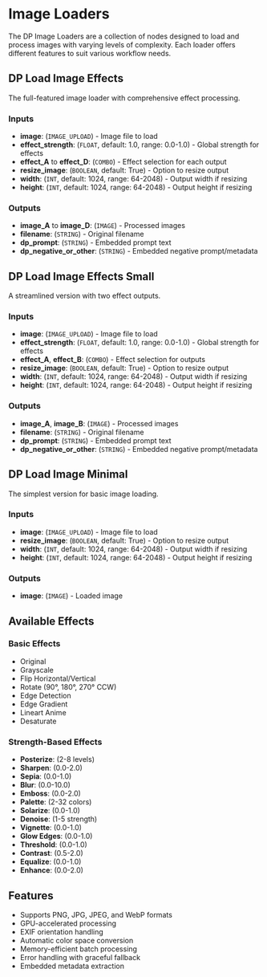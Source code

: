 # Image Loaders

The DP Image Loaders are a collection of nodes designed to load and process images with varying levels of complexity. Each loader offers different features to suit various workflow needs.

## DP Load Image Effects

The full-featured image loader with comprehensive effect processing.

### Inputs
- **image**: (`IMAGE_UPLOAD`) - Image file to load
- **effect_strength**: (`FLOAT`, default: 1.0, range: 0.0-1.0) - Global strength for effects
- **effect_A** to **effect_D**: (`COMBO`) - Effect selection for each output
- **resize_image**: (`BOOLEAN`, default: True) - Option to resize output
- **width**: (`INT`, default: 1024, range: 64-2048) - Output width if resizing
- **height**: (`INT`, default: 1024, range: 64-2048) - Output height if resizing

### Outputs
- **image_A** to **image_D**: (`IMAGE`) - Processed images
- **filename**: (`STRING`) - Original filename
- **dp_prompt**: (`STRING`) - Embedded prompt text
- **dp_negative_or_other**: (`STRING`) - Embedded negative prompt/metadata

## DP Load Image Effects Small

A streamlined version with two effect outputs.

### Inputs
- **image**: (`IMAGE_UPLOAD`) - Image file to load
- **effect_strength**: (`FLOAT`, default: 1.0, range: 0.0-1.0) - Global strength for effects
- **effect_A**, **effect_B**: (`COMBO`) - Effect selection for outputs
- **resize_image**: (`BOOLEAN`, default: True) - Option to resize output
- **width**: (`INT`, default: 1024, range: 64-2048) - Output width if resizing
- **height**: (`INT`, default: 1024, range: 64-2048) - Output height if resizing

### Outputs
- **image_A**, **image_B**: (`IMAGE`) - Processed images
- **filename**: (`STRING`) - Original filename
- **dp_prompt**: (`STRING`) - Embedded prompt text
- **dp_negative_or_other**: (`STRING`) - Embedded negative prompt/metadata

## DP Load Image Minimal

The simplest version for basic image loading.

### Inputs
- **image**: (`IMAGE_UPLOAD`) - Image file to load
- **resize_image**: (`BOOLEAN`, default: True) - Option to resize output
- **width**: (`INT`, default: 1024, range: 64-2048) - Output width if resizing
- **height**: (`INT`, default: 1024, range: 64-2048) - Output height if resizing

### Outputs
- **image**: (`IMAGE`) - Loaded image

## Available Effects

### Basic Effects
- Original
- Grayscale
- Flip Horizontal/Vertical
- Rotate (90°, 180°, 270° CCW)
- Edge Detection
- Edge Gradient
- Lineart Anime
- Desaturate

### Strength-Based Effects
- **Posterize**: (2-8 levels)
- **Sharpen**: (0.0-2.0)
- **Sepia**: (0.0-1.0)
- **Blur**: (0.0-10.0)
- **Emboss**: (0.0-2.0)
- **Palette**: (2-32 colors)
- **Solarize**: (0.0-1.0)
- **Denoise**: (1-5 strength)
- **Vignette**: (0.0-1.0)
- **Glow Edges**: (0.0-1.0)
- **Threshold**: (0.0-1.0)
- **Contrast**: (0.5-2.0)
- **Equalize**: (0.0-1.0)
- **Enhance**: (0.0-2.0)

## Features

- Supports PNG, JPG, JPEG, and WebP formats
- GPU-accelerated processing
- EXIF orientation handling
- Automatic color space conversion
- Memory-efficient batch processing
- Error handling with graceful fallback
- Embedded metadata extraction
